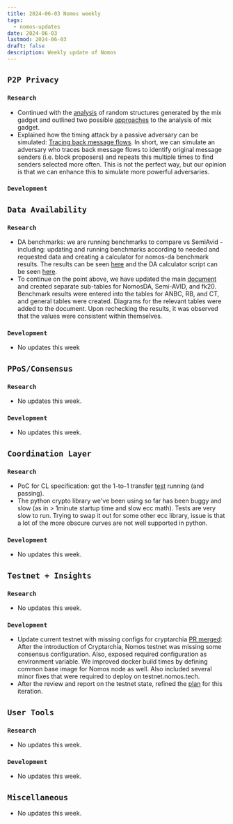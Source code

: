 ```yaml
---
title: 2024-06-03 Nomos weekly
tags:
  - nomos-updates
date: 2024-06-03
lastmod: 2024-06-03
draft: false
description: Weekly update of Nomos
---
```

## `P2P Privacy`

### `Research`

- Continued with the [analysis](https://www.notion.so/Analysis-of-the-mix-gadget-6246ab47a8e34ac0bc7b561d32680e34?pvs=4#94785a745fe04b12a6b2a5f15ef5f04b) of random structures generated by the mix gadget and outlined two possible [approaches](https://www.notion.so/Analysis-of-the-mix-gadget-6246ab47a8e34ac0bc7b561d32680e34?pvs=4#f6a1e2456cbb483bb41d5706c772f9a2) to the analysis of mix gadget.
- Explained how the timing attack by a passive adversary can be simulated: [Tracing back message flows](https://www.notion.so/WIP-P2P-Privacy-Passive-Adversary-ecbcb7ea509b4337b66de515d900dd50?pvs=4#f34d8c61c46847389d6c0d3115b0f435). In short, we can simulate an adversary who traces back message flows to identify original message senders (i.e. block proposers) and repeats this multiple times to find senders selected more often. This is not the perfect way, but our opinion is that we can enhance this to simulate more powerful adversaries.

### `Development`


## `Data Availability`

### `Research`

- DA benchmarks: we are running benchmarks to compare vs SemiAvid - including: updating and running benchmarks according to needed and requested data and creating a calculator for nomos-da benchmark results. The results can be seen [here](https://gist.github.com/danielSanchezQ/dce309a9ef488b5bcfaad1869f538702) and the DA calculator script can be seen [here](https://github.com/logos-co/nomos-node/pull/658).
- To continue on the point above, we have updated the main [document](https://www.notion.so/Benchmark-and-Scheme-Viability-Analysis-ce94c6a6cb2c4661bca3bacfdf88e048?d=8d3a686af1a34cf797706cae71206d90#917d664fa6c24c3da5f3ad93f1f7aee4) and created separate  sub-tables for NomosDA, Semi-AVID, and fk20. Benchmark results were entered into the tables for ANBC, RB, and CT, and general tables were created. Diagrams for the relevant tables were added to the document. Upon rechecking the results, it was observed that the values were consistent within themselves.

### `Development`

- No updates this week

## `PPoS/Consensus`

### `Research`

- No updates this week.

### `Development`

- No updates this week.

## `Coordination Layer`

### `Research`

- PoC for CL specification: got the 1-to-1 transfer [test](https://github.com/logos-co/nomos-specs/pull/93/files#diff-f2ea6731922026e3d88b43b91934936cadcbddb64c62fec78941023f69a2542dR12-R73) running (and passing).
- The python crypto library we've been using so far has been buggy and slow (as in > 1minute startup time and slow ecc math). Tests are very slow to run. Trying to swap it out for some other ecc library, issue is that a lot of the more obscure curves are not well supported in python.

### `Development`

- No updates this week.

## `Testnet + Insights`

### `Research`

- No updates this week.

### `Development`

- Update current testnet with missing configs for cryptarchia [PR merged](https://github.com/logos-co/nomos-node/pull/656 ): After the introduction of Cryptarchia, Nomos testnet was missing some consensus configuration. Also, exposed required configuration as environment variable. We improved docker build times by defining common base image for Nomos node as well. Also included several minor fixes that were required to deploy on testnet.nomos.tech.
- After the review and report on the testnet state, refined the [plan](https://www.notion.so/Nomos-Testnet-99ed9acef3e04b218bbb02ab958c964f) for this iteration.

## `User Tools`

### `Research`

- No updates this week.

### `Development`

- No updates this week.

## `Miscellaneous`

- No updates this week.
